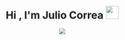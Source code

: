 
<h1 align="center"><b>Hi , I'm Julio Correa </b><img src="https://media.giphy.com/media/hvRJCLFzcasrR4ia7z/giphy.gif" width="35"></h1>
<!--  -->
<p align="center">
  <a href="https://github.com/DenverCoder1/readme-typing-svg"><img src="https://readme-typing-svg.herokuapp.com?font=Time+New+Roman&color=MediumSeaGreen	&size=25&center=true&vCenter=true&width=600&height=100&lines=FAMAF-UNC;Computer+Science+Student;Data+Science;Active+Learner/Researcher;AI;Love+to+learn+new+stuffs..<3"></a>
</p>

<br>
